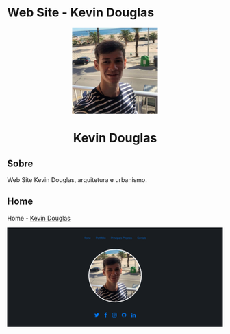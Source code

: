 # Web Site - Kevin Douglas

<div align="center">
  <img height="200" width="200" src="./assets/img/kevin.jpg" align="center"></img>
</div>

<h1 align="center"> <strong> Kevin Douglas </strong> </h1>

## Sobre
Web Site Kevin Douglas, arquitetura e urbanismo.

## Home
Home - [Kevin Douglas](https://kdarquitetura.com.br/)

<img align="center" src="./assets/img/tela-home.png"></img>